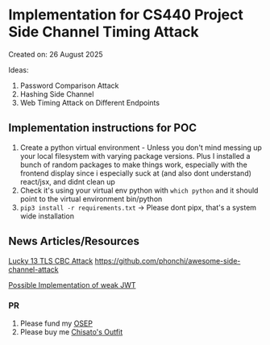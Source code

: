 # Implementation for CS440 Project Side Channel Timing Attack

Created on: 26 August 2025

Ideas:
1. Password Comparison Attack
2. Hashing Side Channel
3. Web Timing Attack on Different Endpoints

## Implementation instructions for POC
1. Create a python virtual environment - Unless you don't mind messing up your local filesystem with varying package versions. Plus I installed a bunch of random packages to make things work, especially with the frontend display since i especially suck at (and also dont understand) react/jsx, and didnt clean up
2. Check it's using your virtual env python with `which python` and it should point to the virtual environment bin/python
2. `pip3 install -r requirements.txt` -> Please dont pipx, that's a system wide installation


## News Articles/Resources
[Lucky 13 TLS CBC Attack](https://en.wikipedia.org/wiki/Lucky_Thirteen_attack)
https://github.com/phonchi/awesome-side-channel-attack

[Possible Implementation of weak JWT](https://security.snyk.io/vuln/SNYK-GOLANG-GITHUBCOMROBBERT229JWT-50051)




### PR
1. Please fund my [OSEP](https://www.offsec.com/courses/pen-300/)
2. Please buy me [Chisato's Outfit](https://www.cospa.com/cospatio/detail/id/00000115521)
